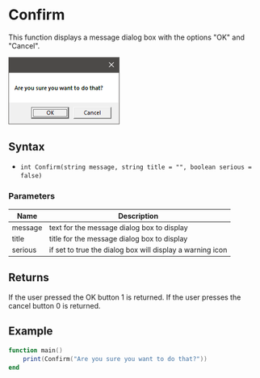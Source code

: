 # Confirm #

This function displays a message dialog box with the options "OK" and "Cancel".

[![](https://github.com/Leadwerks/Documentation/raw/master/Images/Confirm.png)](https://github.com/Leadwerks/Documentation/raw/master/Images/Confirm.png)

## Syntax ##
- `int Confirm(string message, string title = "", boolean serious = false)`

### Parameters ###
| Name | Description |
| --- | --- |
| message | text for the message dialog box to display |
| title | title for the message dialog box to display |
| serious | if set to true the dialog box will display a warning icon |

## Returns ##
If the user pressed the OK button 1 is returned. If the user presses the cancel button 0 is returned.

## Example

```lua
function main()
    print(Confirm("Are you sure you want to do that?"))
end
```
